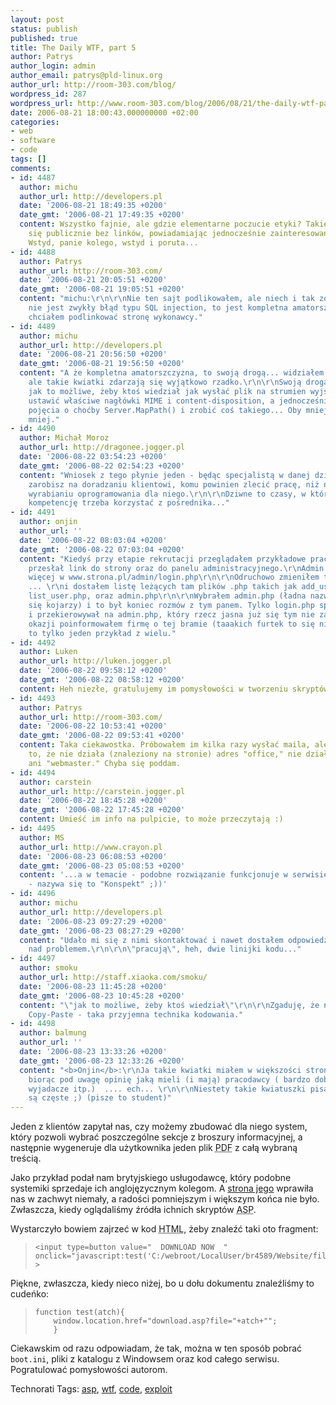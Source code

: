 ```yaml
---
layout: post
status: publish
published: true
title: The Daily WTF, part 5
author: Patrys
author_login: admin
author_email: patrys@pld-linux.org
author_url: http://room-303.com/blog/
wordpress_id: 287
wordpress_url: http://www.room-303.com/blog/2006/08/21/the-daily-wtf-part-5/
date: 2006-08-21 18:00:43.000000000 +02:00
categories:
- web
- software
- code
tags: []
comments:
- id: 4487
  author: michu
  author_url: http://developers.pl
  date: '2006-08-21 18:49:35 +0200'
  date_gmt: '2006-08-21 17:49:35 +0200'
  content: Wszystko fajnie, ale gdzie elementarne poczucie etyki? Takie rzeczy publikuje
    się publicznie bez linków, powiadamiając jednocześnie zainteresowaną firmę...
    Wstyd, panie kolego, wstyd i poruta...
- id: 4488
  author: Patrys
  author_url: http://room-303.com/
  date: '2006-08-21 20:05:51 +0200'
  date_gmt: '2006-08-21 19:05:51 +0200'
  content: "michu:\r\n\r\nNie ten sajt podlikowałem, ale niech i tak zostanie. To
    nie jest zwykły błąd typu SQL injection, to jest kompletna amatorszczyzna. Pierwotnie
    chciałem podlinkować stronę wykonawcy."
- id: 4489
  author: michu
  author_url: http://developers.pl
  date: '2006-08-21 20:56:50 +0200'
  date_gmt: '2006-08-21 19:56:50 +0200'
  content: "A że kompletna amatorszczyzna, to swoją drogą... widziałem różne rzeczy,
    ale takie kwiatki zdarzają się wyjątkowo rzadko.\r\n\r\nSwoją drogą zadziwia mnie,
    jak to możliwe, żeby ktoś wiedział jak wysłać plik na strumien wyjściowy ASP,
    ustawić właściwe nagłówki MIME i content-disposition, a jednocześnie nie mieć
    pojęcia o choćby Server.MapPath() i zrobić coś takiego... Oby mniej takich, oby
    mniej."
- id: 4490
  author: Michał Moroz
  author_url: http://dragonee.jogger.pl
  date: '2006-08-22 03:54:23 +0200'
  date_gmt: '2006-08-22 02:54:23 +0200'
  content: "Wniosek z tego płynie jeden - będąc specjalistą w danej dziedzinie więcej
    zarobisz na doradzaniu klientowi, komu powinien zlecić pracę, niż na samodzielnemu
    wyrabianiu oprogramowania dla niego.\r\n\r\nDziwne to czasy, w których aby znaleźć
    kompetencję trzeba korzystać z pośrednika..."
- id: 4491
  author: onjin
  author_url: ''
  date: '2006-08-22 08:03:04 +0200'
  date_gmt: '2006-08-22 07:03:04 +0200'
  content: "Kiedyś przy etapie rekrutacji przeglądałem przykładowe prace zainteresowanych.\r\n\r\nJeden
    przesłał link do strony oraz do panelu administracyjnego.\r\nAdmin leżał mniej
    więcej w www.strona.pl/admin/login.php\r\n\r\nOdruchowo zmieniłem to na www.strona.pl/admin/
    ... \r\ni dostałem listę leżących tam plików .php takich jak add_user.php, remove_user.php,
    list_user.php, oraz admin.php\r\n\r\nWybrałem admin.php (ładna nazwa i przyjemnie
    się kojarzy) i to był koniec rozmów z tym panem. Tylko login.php sprawdzał hasło
    i przekierowywał na admin.php, który rzecz jasna już się tym nie zajmował.\r\n\r\nPrzy
    okazji poinformowałem firmę o tej bramie (taaakich furtek to się nie produkuje).\r\n\r\nA
    to tylko jeden przykład z wielu."
- id: 4492
  author: Luken
  author_url: http://luken.jogger.pl
  date: '2006-08-22 09:58:12 +0200'
  date_gmt: '2006-08-22 08:58:12 +0200'
  content: Heh niezłe, gratulujemy im pomysłowości w tworzeniu skryptów. Hah...
- id: 4493
  author: Patrys
  author_url: http://room-303.com/
  date: '2006-08-22 10:53:41 +0200'
  date_gmt: '2006-08-22 09:53:41 +0200'
  content: Taka ciekawostka. Próbowałem im kilka razy wysłać maila, ale wygląda na
    to, że nie działa (znaleziony na stronie) adres "office," nie działa też "admin"
    ani "webmaster." Chyba się poddam.
- id: 4494
  author: carstein
  author_url: http://carstein.jogger.pl
  date: '2006-08-22 18:45:28 +0200'
  date_gmt: '2006-08-22 17:45:28 +0200'
  content: Umieść im info na pulpicie, to może przeczytają :)
- id: 4495
  author: MS
  author_url: http://www.crayon.pl
  date: '2006-08-23 06:08:53 +0200'
  date_gmt: '2006-08-23 05:08:53 +0200'
  content: '...a w temacie - podobne rozwiązanie funkcjonuje w serwisie www.grupazywiec.pl
    - nazywa się to "Konspekt" ;))'
- id: 4496
  author: michu
  author_url: http://developers.pl
  date: '2006-08-23 09:27:29 +0200'
  date_gmt: '2006-08-23 08:27:29 +0200'
  content: "Udało mi się z nimi skontaktować i nawet dostałem odpowiedź - pracują
    nad problemem.\r\n\r\n\"pracują\", heh, dwie linijki kodu..."
- id: 4497
  author: smoku
  author_url: http://staff.xiaoka.com/smoku/
  date: '2006-08-23 11:45:28 +0200'
  date_gmt: '2006-08-23 10:45:28 +0200'
  content: "\"jak to możliwe, żeby ktoś wiedział\"\r\n\r\nZgaduję, że nie wiedział.
    Copy-Paste - taka przyjemna technika kodowania."
- id: 4498
  author: balmung
  author_url: ''
  date: '2006-08-23 13:33:26 +0200'
  date_gmt: '2006-08-23 12:33:26 +0200'
  content: "<b>Onjin</b>:\r\nJa takie kwiatki miałem w większości stron moich poprzedników....
    biorąc pod uwagę opinię jaką mieli (i mają) pracodawcy ( bardzo dobrzy programiści,
    wyjadacze itp.)  .... ech... \r\n\r\nNiestety takie kwiatuszki pisane przez studentów
    są częste ;) (pisze to student)"
---
```

<p>Jeden z klientów zapytał nas, czy możemy zbudować dla niego system, który pozwoli wybrać poszczególne sekcje z broszury informacyjnej, a następnie wygeneruje dla użytkownika jeden plik <abbr title="Portable Document Format">PDF</abbr> z całą wybraną treścią.</p>

<p>Jako przykład podał nam brytyjskiego usługodawcę, który podobne systemiki sprzedaje ich anglojęzycznym kolegom. A <a href="http://www.portabledocuments.co.uk/send.asp?cid=34">strona jego</a> wprawiła nas w zachwyt niemały, a radości pomniejszym i większym końca nie było. Zwłaszcza, kiedy oglądaliśmy źródła ichnich skryptów <abbr title="Active Server Pages">ASP</abbr>.</p>

<p>Wystarczyło bowiem zajrzeć w kod <abbr title="HyperText Markup Language">HTML</abbr>, żeby znaleźć taki oto fragment:</p>

<blockquote><pre><code>&lt;input type=button value="  DOWNLOAD NOW  "
onclick="javascript:test('C:/webroot/LocalUser/br4589/Website/files/34/userfiles/brochure_197866219.pdf');" &gt;</code></pre></blockquote>

<p>Piękne, zwłaszcza, kiedy nieco niżej, bo u dołu dokumentu znaleźliśmy to cudeńko:</p>

<blockquote><pre><code>function test(atch){
	window.location.href="download.asp?file="+atch+"";
	}</code></pre></blockquote>

<p>Ciekawskim od razu odpowiadam, że tak, można w ten sposób pobrać <code>boot.ini</code>, pliki z katalogu z Windowsem oraz kod całego serwisu. Pogratulować pomysłowości autorom.</p>

Technorati Tags: <a href="http://technorati.com/tag/asp" rel="tag">asp</a>, <a href="http://technorati.com/tag/wtf" rel="tag">wtf</a>, <a href="http://technorati.com/tag/code" rel="tag">code</a>, <a href="http://technorati.com/tag/exploit" rel="tag">exploit</a>
